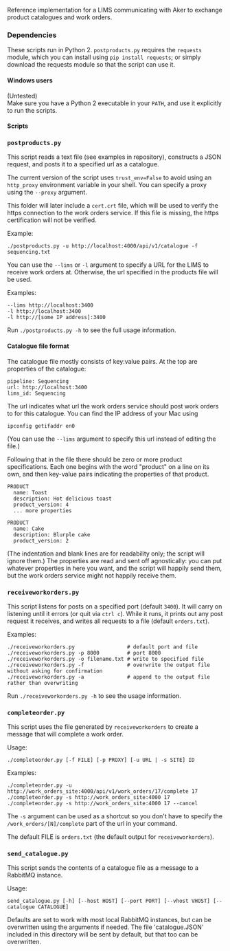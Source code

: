 Reference implementation for a LIMS communicating with Aker to exchange product catalogues and work orders.

### Dependencies

These scripts run in Python 2. `postproducts.py` requires the `requests` module, which you can install using `pip install requests`; or simply download the requests module so that the script can use it.

#### Windows users

(Untested)  
Make sure you have a Python 2 executable in your `PATH`, and use it explicitly to run the scripts.

#### Scripts

### `postproducts.py`
This script reads a text file (see examples in repository), constructs a JSON request, and posts it to a specified url as a catalogue.

The current version of the script uses `trust_env=False` to avoid using an
`http_proxy` environment variable in your shell. You can specify a proxy using the `--proxy` argument.

This folder will later include a `cert.crt` file, which will be used to verify the https connection to the work orders service. If this file is missing, the https certification will not be verified.

Example:

    ./postproducts.py -u http://localhost:4000/api/v1/catalogue -f sequencing.txt

You can use the `--lims` or `-l` argument to specify a URL for the LIMS to receive work orders at. Otherwise, the url specified in the products file will be used.

Examples:

	--lims http://localhost:3400
	-l http://localhost:3400
	-l http://[some IP address]:3400

Run `./postproducts.py -h` to see the full usage information.

#### Catalogue file format
The catalogue file mostly consists of key:value pairs.
At the top are properties of the catalogue:

    pipeline: Sequencing
    url: http://localhost:3400
    lims_id: Sequencing

The url indicates what url the work orders service should post work orders to for this catalogue. You can find the IP address of your Mac using

    ipconfig getifaddr en0

(You can use the `--lims` argument to specify this url instead of editing the file.)

Following that in the file there should be zero or more product specifications. Each one begins with the word "product" on a line on its own, and then key-value pairs indicating the properties of that product.

    PRODUCT
      name: Toast
      description: Hot delicious toast
      product_version: 4
      ... more properties

    PRODUCT
      name: Cake
      description: Blurple cake
      product_version: 2

(The indentation and blank lines are for readability only; the script will ignore them.)
The properties are read and sent off agnostically: you can put whatever properties in here you want, and the script will happily send them, but the work orders service might not happily receive them.

### `receiveworkorders.py`
This script listens for posts on a specified port (default `3400`). It will carry on listening until it errors (or quit via `ctrl c`). While it runs, it prints out any post request it receives, and writes all requests to a file (default `orders.txt`).

Examples:

    ./receiveworkorders.py                 # default port and file
    ./receiveworkorders.py -p 8000         # port 8000
    ./receiveworkorders.py -o filename.txt # write to specified file
    ./receiveworkorders.py -f              # overwrite the output file without asking for confirmation
    ./receiveworkorders.py -a              # append to the output file rather than overwriting

Run `./receiveworkorders.py -h` to see the usage information.

### `completeorder.py`
This script uses the file generated by `receiveworkorders` to create a message that will complete a work order.

Usage:

    ./completeorder.py [-f FILE] [-p PROXY] [-u URL | -s SITE] ID

Examples:

    ./completeorder.py -u http://work_orders_site:4000/api/v1/work_orders/17/complete 17
    ./completeorder.py -s http://work_orders_site:4000 17
    ./completeorder.py -s http://work_orders_site:4000 17 --cancel

The `-s` argument can be used as a shortcut so you don't have to specify the `/work_orders/[N]/complete` part of the url in your command.

The default FILE is `orders.txt` (the default output for `receiveworkorders`).

### `send_catalogue.py`
This script sends the contents of a catalogue file as a message to a RabbitMQ instance.

Usage:

    send_catalogue.py [-h] [--host HOST] [--port PORT] [--vhost VHOST] [--catalogue CATALOGUE]

Defaults are set to work with most local RabbitMQ instances, but can be overwritten using the arguments if needed. The file 'catalogue.JSON' included in this directory will be sent by default, but that too can be overwritten.
